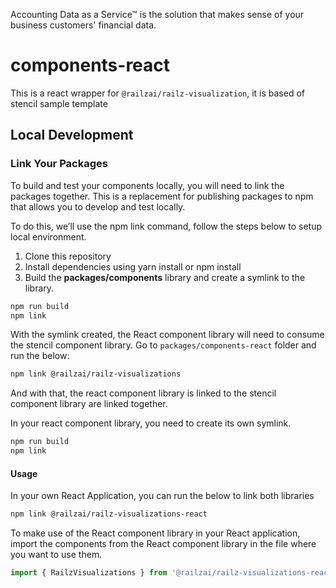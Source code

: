 Accounting Data as a Service™ is the solution that makes sense of your business customers' financial data.

# components-react

This is a react wrapper for `@railzai/railz-visualization`, it is based of stencil sample template

## Local Development

### Link Your Packages

To build and test your components locally, you will need to link the packages together. This is a replacement for publishing packages to npm that allows you to develop and test locally.

To do this, we’ll use the npm link command, follow the steps below to setup local environment.

1. Clone this repository
2. Install dependencies using yarn install or npm install
3. Build the **packages/components** library and create a symlink to the library.

```bash
npm run build
npm link
```

With the symlink created, the React component library will need to consume the stencil component library.
Go to `packages/components-react` folder and run the below:

```bash
npm link @railzai/railz-visualizations
```

And with that, the react component library is linked to the stencil component library are linked together.

In your react component library, you need to create its own symlink.

```bash
npm run build
npm link
```

#### Usage

In your own React Application, you can run the below to link both libraries

```bash
npm link @railzai/railz-visualizations-react
```

To make use of the React component library in your React application, import the components from the React component library in the file where you want to use them.

```typescript jsx
import { RailzVisualizations } from '@railzai/railz-visualizations-react';
```
